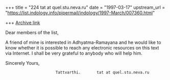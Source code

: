 +++
title = "224 tat at quel.stu.neva.ru"
date = "1997-03-17"
upstream_url = "https://list.indology.info/pipermail/indology/1997-March/007360.html"

+++
[Archive link](https://list.indology.info/pipermail/indology/1997-March/007360.html)

Dear members of the list,

A friend of mine is interested in Adhyatma-Ramayana and he would like to know whether
it is possible to reach any electronic resources on this text via  Internet.  I shall  be  very 
grateful to anybody who will help him.

Sincerely Yours, 

                          Tattvarthi.       tat at quel.stu.neva.ru




